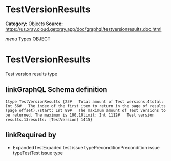 # TestVersionResults

**Category:** Objects
**Source:** https://us.xray.cloud.getxray.app/doc/graphql/testversionresults.doc.html

*menu* Types OBJECT
 # TestVersionResults
 Test version results type

## linkGraphQL Schema definition
 `1type TestVersionResults {23#   Total amount of Test versions.4total: Int 56#   The index of the first item to return in the page of results (page offset).7start: Int 89#   The maximum amount of Test versions to be returned. The maximum is 100.10limit: Int 1112#   Test version results.13results: [TestVersion] 1415}`
## linkRequired by
 - ExpandedTestExpaded test issue typePreconditionPrecondition issue typeTestTest issue type